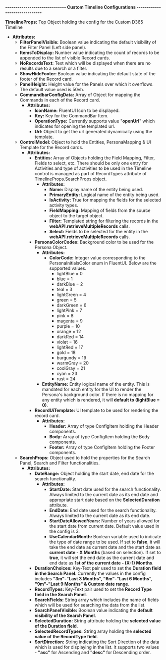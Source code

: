 **------------------------------
Custom Timeline Configurations
------------------------------**

**TimelineProps:** Top Object holding the config for the Custom D365 Timeline
  - **Attributes:**
    - **FilterPanelVisible:** Boolean value indicating the default visibility of the Filter Panel (Left side panel).
    - **ItemsToDisplay:** Number value indicating the count of records to be appended to the list of visible Record cards.
    - **NoRecordsText:** Text which will be displayed when there are no results due to a search or a filter.
    - **ShowHideFooter:** Boolean value indicating the default state of the footer of the Record card.
    - **PanelHeight:** Height value for the Panels over which it overflows. The default value used is 50vh.
    - **CommandbarConfigData:** Array of Object for mapping the Commands in each of the Record card.
      - **Attributes:**
        - **IconName:** FluentUI Icon to be displayed.
        - **Key:** Key for the CommandBar Item.
        - **OperationType:** Currently supports value "**openUrl**" which indicates for opening the templated url.
        - **Url:** Object to get the url generated dynamically using the template.
    - **ControlModel:** Object to hold the Entities, PersonaMapping & UI Template for the Record cards.
      - **Attributes:**
        - **Entities:** Array of Objects holding the Field Mapping, Filter, Fields to select, etc. There should be only one entry for Activities and type of activities to be used in the Timeline control is managed as part of RecordTypes attribute of TimelineProps.SearchProps object.
          - **Attributes:**
            - **Name:** Display name of the entity being used.
            - **PrimaryEntity:** Logical name of the entity being used.
            - **IsActivity:** True for mapping the fields for the selected activity types.
            - **FieldMapping:** Mapping of fields from the source object to the target object.
            - **Filter:** Templated string for filtering the records in the **webAPI.retrieveMultipleRecords** calls.
            - **Select:** Fields to be selected for the entity in the **webAPI.retrieveMultipleRecords** calls.
        - **PersonaColorCodes:** Background color to be used for the Persona Object.
          - **Attributes:**
            - **ColorCode:** Integer value corresponding to the PersonaInitialsColor enum in FluentUI. Below are the supported values.
              - lightBlue = 0
              - blue = 1
              - darkBlue = 2
              - teal = 3
              - lightGreen = 4
              - green = 5
              - darkGreen = 6
              - lightPink = 7
              - pink = 8
              - magenta = 9
              - purple = 10
              - orange = 12
              - darkRed = 14
              - violet = 16
              - lightRed = 17
              - gold = 18
              - burgundy = 19
              - warmGray = 20
              - coolGray = 21
              - cyan = 23
              - rust = 24
          - **EntityName:** Entity logical name of the entity. This is mandated for each entity for the UI to render the Persona's background color. If there is no mapping for any entity which is rendered, it will **default to (lightBlue = 0)**.
        - **RecordUiTemplate:** UI template to be used for rendering the record card.
          - **Attributes:**
            - **Header:** Array of type ConfigItem holding the Header components.
            - **Body:** Array of type ConfigItem holding the Body components.
            - **Footer:** Array of type ConfigItem holding the Footer components.
    - **SearchProps:** Object used to hold the properties for the Search Panel, Search and Filter functionalities.
      - **Attributes:**
        - **DateRange:** Object holding the start date, end date for the search functionality.
          - **Attributes:**
            - **StartDate:** Start date used for the search functionality. Always limited to the current date as its end date and appropriate start date based on the **SelectedDuration** attribute.
            - **EndDate:** End date used for the search functionality. Always limited to the current date as its end date.
            - **StartDateAllowedYears:** Number of years allowed for the start date from current date. Default value used in the config is 3.
            - **UseCalendarMonth:** Boolean variable used to indicate the type of date range to be used. If set to **false**, it will take the end date as current date and the start date as **current date - X Months** (based on selection). If set to **true**, it will set the end date as the current date and end date as **1st of the current date - (X-1) Months**.
        - **DurationChoices:** Key-Text pair used to set the **Duration field in the Search Panel**. Currently the values in the config includes **"3m"-"Last 3 Months", "6m"-"Last 6 Months", "9m"-"Last 9 Months" & Custom date range**.
        - **RecordTypes:** Key-Text pair used to set the **Record Type field in the Search Panel**.
        - **SearchFields:** String array which includes the name of fields which will be used for searching the data from the list.
        - **SearchPanelVisible:** Boolean value indicating the **default visibility of the Search Panel**. 
        - **SelectedDuration:** String attribute holding the **selected value of the Duration field**.
        - **SelectedRecordTypes:** String array holding the **selected value of the RecordType field**.
        - **SortDirection:** String indicating the Sort Direction of the data which is used for displaying in the list. It supports two values - **"asc"** for Ascending and **"desc"** for Descending order.
